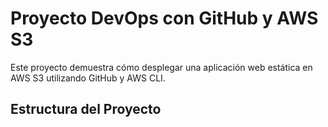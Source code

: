 # Proyecto DevOps con GitHub y AWS S3

Este proyecto demuestra cómo desplegar una aplicación web estática en AWS S3 utilizando GitHub y AWS CLI.

## Estructura del Proyecto


